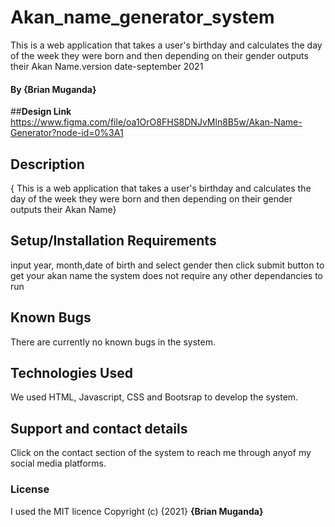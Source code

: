 # Akan_name_generator_system
This is a web application that takes a user's birthday and calculates the day of the week they were born and then depending on their gender outputs their Akan Name.version date-september 2021
#### By **{Brian Muganda}**
##**Design Link**
https://www.figma.com/file/oa1OrO8FHS8DNJvMln8B5w/Akan-Name-Generator?node-id=0%3A1
## Description
{ This is a web application that takes a user's birthday and calculates the day of the week they were born and then depending on their gender outputs their Akan Name}
## Setup/Installation Requirements
input year, month,date of birth and select gender then click submit button to get your akan name 
the system does not require any other dependancies to run
## Known Bugs
There are currently no known bugs in the system.
## Technologies Used
We used HTML, Javascript, CSS and Bootsrap to develop the system.
## Support and contact details
Click on the contact section of the system to reach me through anyof my social media platforms.
### License
I used the MIT licence 
Copyright (c) {2021} **{Brian Muganda}**
  
